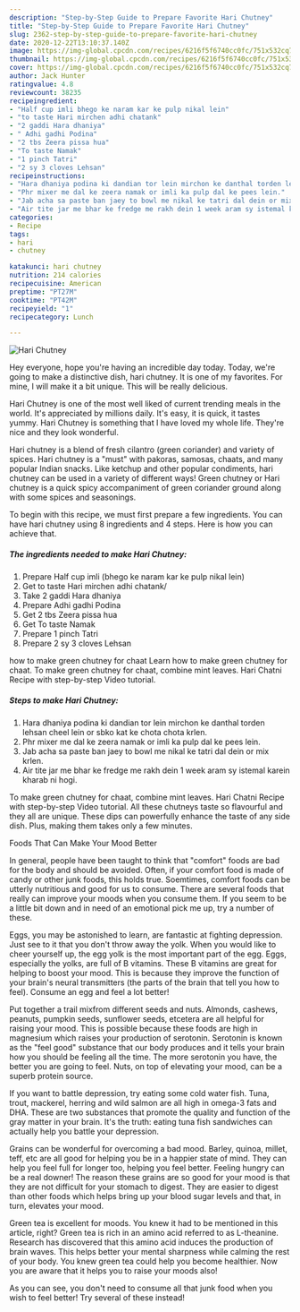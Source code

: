 ```yaml
---
description: "Step-by-Step Guide to Prepare Favorite Hari Chutney"
title: "Step-by-Step Guide to Prepare Favorite Hari Chutney"
slug: 2362-step-by-step-guide-to-prepare-favorite-hari-chutney
date: 2020-12-22T13:10:37.140Z
image: https://img-global.cpcdn.com/recipes/6216f5f6740cc0fc/751x532cq70/hari-chutney-recipe-main-photo.jpg
thumbnail: https://img-global.cpcdn.com/recipes/6216f5f6740cc0fc/751x532cq70/hari-chutney-recipe-main-photo.jpg
cover: https://img-global.cpcdn.com/recipes/6216f5f6740cc0fc/751x532cq70/hari-chutney-recipe-main-photo.jpg
author: Jack Hunter
ratingvalue: 4.8
reviewcount: 38235
recipeingredient:
- "Half cup imli bhego ke naram kar ke pulp nikal lein"
- "to taste Hari mirchen adhi chatank"
- "2 gaddi Hara dhaniya"
- " Adhi gadhi Podina"
- "2 tbs Zeera pissa hua"
- "To taste Namak"
- "1 pinch Tatri"
- "2 sy 3 cloves Lehsan"
recipeinstructions:
- "Hara dhaniya podina ki dandian tor lein mirchon ke danthal torden lehsan cheel lein or sbko kat ke chota chota krlen."
- "Phr mixer me dal ke zeera namak or imli ka pulp dal ke pees lein."
- "Jab acha sa paste ban jaey to bowl me nikal ke tatri dal dein or mix krlen."
- "Air tite jar me bhar ke fredge me rakh dein 1 week aram sy istemal karein kharab ni hogi."
categories:
- Recipe
tags:
- hari
- chutney

katakunci: hari chutney 
nutrition: 214 calories
recipecuisine: American
preptime: "PT27M"
cooktime: "PT42M"
recipeyield: "1"
recipecategory: Lunch

---
```



![Hari Chutney](https://img-global.cpcdn.com/recipes/6216f5f6740cc0fc/751x532cq70/hari-chutney-recipe-main-photo.jpg)

Hey everyone, hope you're having an incredible day today. Today, we're going to make a distinctive dish, hari chutney. It is one of my favorites. For mine, I will make it a bit unique. This will be really delicious.

Hari Chutney is one of the most well liked of current trending meals in the world. It's appreciated by millions daily. It's easy, it is quick, it tastes yummy. Hari Chutney is something that I have loved my whole life. They're nice and they look wonderful.

Hari chutney is a blend of fresh cilantro (green coriander) and variety of spices. Hari chutney is a &#34;must&#34; with pakoras, samosas, chaats, and many popular Indian snacks. Like ketchup and other popular condiments, hari chutney can be used in a variety of different ways! Green chutney or Hari chutney is a quick spicy accompaniment of green coriander ground along with some spices and seasonings.


To begin with this recipe, we must first prepare a few ingredients. You can have hari chutney using 8 ingredients and 4 steps. Here is how you can achieve that.

<!--inarticleads1-->

##### The ingredients needed to make Hari Chutney:

1. Prepare Half cup imli (bhego ke naram kar ke pulp nikal lein)
1. Get to taste Hari mirchen adhi chatank/
1. Take 2 gaddi Hara dhaniya
1. Prepare  Adhi gadhi Podina
1. Get 2 tbs Zeera pissa hua
1. Get To taste Namak
1. Prepare 1 pinch Tatri
1. Prepare 2 sy 3 cloves Lehsan


how to make green chutney for chaat Learn how to make green chutney for chaat. To make green chutney for chaat, combine mint leaves. Hari Chatni Recipe with step-by-step Video tutorial. 

<!--inarticleads2-->

##### Steps to make Hari Chutney:

1. Hara dhaniya podina ki dandian tor lein mirchon ke danthal torden lehsan cheel lein or sbko kat ke chota chota krlen.
1. Phr mixer me dal ke zeera namak or imli ka pulp dal ke pees lein.
1. Jab acha sa paste ban jaey to bowl me nikal ke tatri dal dein or mix krlen.
1. Air tite jar me bhar ke fredge me rakh dein 1 week aram sy istemal karein kharab ni hogi.


To make green chutney for chaat, combine mint leaves. Hari Chatni Recipe with step-by-step Video tutorial. All these chutneys taste so flavourful and they all are unique. These dips can powerfully enhance the taste of any side dish. Plus, making them takes only a few minutes. 

Foods That Can Make Your Mood Better


In general, people have been taught to think that "comfort" foods are bad for the body and should be avoided. Often, if your comfort food is made of candy or other junk foods, this holds true. Soemtimes, comfort foods can be utterly nutritious and good for us to consume. There are several foods that really can improve your moods when you consume them. If you seem to be a little bit down and in need of an emotional pick me up, try a number of these.

Eggs, you may be astonished to learn, are fantastic at fighting depression. Just see to it that you don't throw away the yolk. When you would like to cheer yourself up, the egg yolk is the most important part of the egg. Eggs, especially the yolks, are full of B vitamins. These B vitamins are great for helping to boost your mood. This is because they improve the function of your brain's neural transmitters (the parts of the brain that tell you how to feel). Consume an egg and feel a lot better!

Put together a trail mixfrom different seeds and nuts. Almonds, cashews, peanuts, pumpkin seeds, sunflower seeds, etcetera are all helpful for raising your mood. This is possible because these foods are high in magnesium which raises your production of serotonin. Serotonin is known as the "feel good" substance that our body produces and it tells your brain how you should be feeling all the time. The more serotonin you have, the better you are going to feel. Nuts, on top of elevating your mood, can be a superb protein source.

If you want to battle depression, try eating some cold water fish. Tuna, trout, mackerel, herring and wild salmon are all high in omega-3 fats and DHA. These are two substances that promote the quality and function of the gray matter in your brain. It's the truth: eating tuna fish sandwiches can actually help you battle your depression. 

Grains can be wonderful for overcoming a bad mood. Barley, quinoa, millet, teff, etc are all good for helping you be in a happier state of mind. They can help you feel full for longer too, helping you feel better. Feeling hungry can be a real downer! The reason these grains are so good for your mood is that they are not difficult for your stomach to digest. They are easier to digest than other foods which helps bring up your blood sugar levels and that, in turn, elevates your mood.

Green tea is excellent for moods. You knew it had to be mentioned in this article, right? Green tea is rich in an amino acid referred to as L-theanine. Research has discovered that this amino acid induces the production of brain waves. This helps better your mental sharpness while calming the rest of your body. You knew green tea could help you become healthier. Now you are aware that it helps you to raise your moods also!

As you can see, you don't need to consume all that junk food when you wish to feel better! Try several of these instead!

